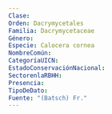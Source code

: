 ```yaml
---
Clase: 
Orden: Dacrymycetales
Familia: Dacrymycetaceae
Género: 
Especie: Calocera cornea
NombreComún: 
CategoríaUICN: 
EstadoConservaciónNacional: 
SectorenlaRBHH: 
Presencia: 
TipoDeDato: 
Fuente: "(Batsch) Fr."
---
```

